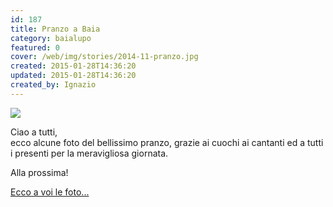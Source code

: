 ```yaml
---
id: 187
title: Pranzo a Baia
category: baialupo
featured: 0
cover: /web/img/stories/2014-11-pranzo.jpg
created: 2015-01-28T14:36:20
updated: 2015-01-28T14:36:20
created_by: Ignazio
---
```


<a href="gallery/category/44-2014-11-pranzo">
    <img class="float-start mr-3 w-[300px]" src="/web/img/stories/2014-11-pranzo.jpg"/>
</a>

Ciao a tutti,<br/>
ecco alcune foto del bellissimo pranzo, grazie ai cuochi ai cantanti ed a tutti i presenti per la meravigliosa giornata.

Alla prossima!

<a href="/gallery/2014-11-pranzo" >Ecco a voi le foto...</a>
